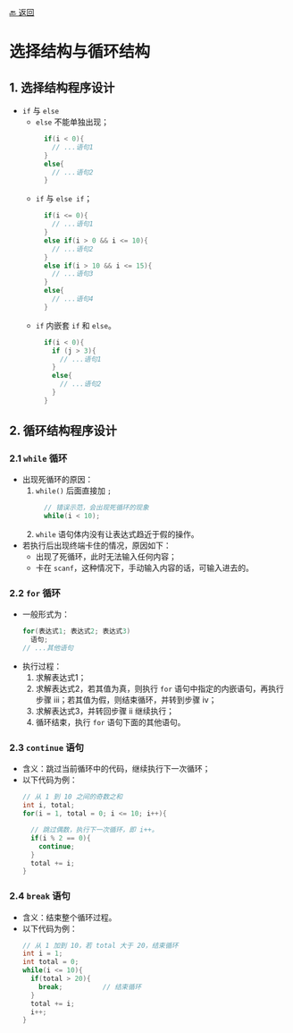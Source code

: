 [🔙 返回](../README.md)

# 选择结构与循环结构

## 1. 选择结构程序设计
  - `if` 与 `else`
    - `else` 不能单独出现；
      ``` C
        if(i < 0){
          // ...语句1
        }
        else{
          // ...语句2
        }
      ```
    - `if` 与 `else if`；
      ``` C
        if(i <= 0){
          // ...语句1
        }
        else if(i > 0 && i <= 10){
          // ...语句2
        }
        else if(i > 10 && i <= 15){
          // ...语句3
        }
        else{
          // ...语句4
        }
      ```
    - `if` 内嵌套 `if` 和 `else`。
      ``` C
        if(i < 0){
          if (j > 3){
            // ...语句1
          }
          else{
            // ...语句2
          }
        }
      ```

## 2. 循环结构程序设计
### 2.1 `while` 循环
  - 出现死循环的原因：
    1. `while()` 后面直接加 `;` 
        ``` C
          // 错误示范，会出现死循环的现象
          while(i < 10);
        ```
    2. `while` 语句体内没有让表达式趋近于假的操作。
  - 若执行后出现终端卡住的情况，原因如下：
    - 出现了死循环，此时无法输入任何内容；
    - 卡在 `scanf`，这种情况下，手动输入内容的话，可输入进去的。

### 2.2 `for` 循环
  - 一般形式为： 
    ``` C
    for(表达式1; 表达式2; 表达式3) 
      语句;
    // ...其他语句
    ```
  - 执行过程：
    1. 求解表达式1；
    2. 求解表达式2，若其值为真，则执行 `for` 语句中指定的内嵌语句，再执行步骤 iii；若其值为假，则结束循环，并转到步骤 iv；
    3. 求解表达式3，并转回步骤 ii 继续执行；
    4. 循环结束，执行 `for` 语句下面的其他语句。

### 2.3 `continue` 语句
  - 含义：跳过当前循环中的代码，继续执行下一次循环；
  - 以下代码为例：
    ``` C
    // 从 1 到 10 之间的奇数之和
    int i, total;
    for(i = 1, total = 0; i <= 10; i++){

      // 跳过偶数，执行下一次循环，即 i++。
      if(i % 2 == 0){
        continue;
      }
      total += i;
    }
    ```

### 2.4 `break` 语句
  - 含义：结束整个循环过程。
  - 以下代码为例：
    ``` C
    // 从 1 加到 10，若 total 大于 20，结束循环
    int i = 1;
    int total = 0;
    while(i <= 10){
      if(total > 20){
        break;          // 结束循环
      }
      total += i;
      i++;
    }
    ```
